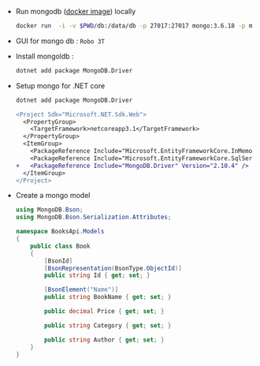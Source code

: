 

- Run mongodb ([docker image](https://hub.docker.com/_/mongo)) locally

  ```bash
  docker run  -i -v $PWD/db:/data/db -p 27017:27017 mongo:3.6.18 -p mongod
  ```

- GUI for mongo db : `Robo 3T`

- Install mongoldb : 

  ```bash
  dotnet add package MongoDB.Driver
  ```

  

- Setup mongo for .NET core 

  ```bash
  dotnet add package MongoDB.Driver
  ```

  ```diff
  <Project Sdk="Microsoft.NET.Sdk.Web">
    <PropertyGroup>
      <TargetFramework>netcoreapp3.1</TargetFramework>
    </PropertyGroup>
    <ItemGroup>
      <PackageReference Include="Microsoft.EntityFrameworkCore.InMemory" Version="3.1.5" />
      <PackageReference Include="Microsoft.EntityFrameworkCore.SqlServer" Version="3.1.5" />
  +   <PackageReference Include="MongoDB.Driver" Version="2.10.4" />
    </ItemGroup>
  </Project>
  ```



- Create a mongo model

  ```c#
  using MongoDB.Bson;
  using MongoDB.Bson.Serialization.Attributes;
  
  namespace BooksApi.Models
  {
      public class Book
      {
          [BsonId]
          [BsonRepresentation(BsonType.ObjectId)]
          public string Id { get; set; }
  
          [BsonElement("Name")]
          public string BookName { get; set; }
  
          public decimal Price { get; set; }
  
          public string Category { get; set; }
  
          public string Author { get; set; }
      }
  }
  ```

  

